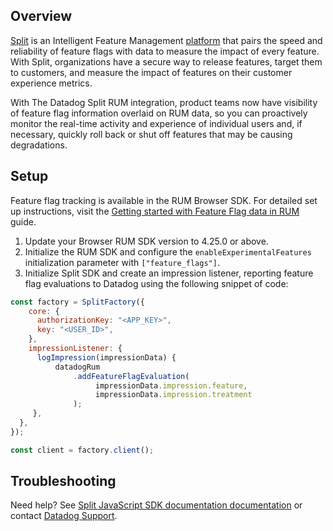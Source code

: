 
## Overview

[Split][1] is an Intelligent Feature Management [platform][2] that pairs the speed and reliability of feature flags with data to measure the impact of every feature. With Split, organizations have a secure way to release features, target them to customers, and measure the impact of features on their customer experience metrics.

With The Datadog Split RUM integration, product teams now have visibility of feature flag information overlaid on RUM data, so you can proactively monitor the real-time activity and experience of individual users and, if necessary, quickly roll back or shut off features that may be causing degradations.

## Setup

Feature flag tracking is available in the RUM Browser SDK. For detailed set up instructions, visit the [Getting started with Feature Flag data in RUM][3] guide.

1. Update your Browser RUM SDK version to 4.25.0 or above.
2. Initialize the RUM SDK and configure the `enableExperimentalFeatures` initialization parameter with `["feature_flags"]`.
3. Initialize Split SDK and create an impression listener, reporting feature flag evaluations to Datadog using the following snippet of code:


```javascript
const factory = SplitFactory({
    core: {
      authorizationKey: "<APP_KEY>",
      key: "<USER_ID>",
    },
    impressionListener: {
      logImpression(impressionData) {              
          datadogRum
              .addFeatureFlagEvaluation(
                   impressionData.impression.feature,
                   impressionData.impression.treatment
              );
     },
  },
});

const client = factory.client();
```

## Troubleshooting

Need help? See [Split JavaScript SDK documentation documentation][4] or contact [Datadog Support][5].

[1]: https://split.io
[2]: https://www.split.io/product/
[3]: https://docs.datadoghq.com/real_user_monitoring/guide/setup-feature-flag-data-collection/
[4]: https://help.split.io/hc/en-us/articles/360020448791-JavaScript-SDK#2-instantiate-the-sdk-and-create-a-new-split-client
[5]: https://docs.datadoghq.com/help/
